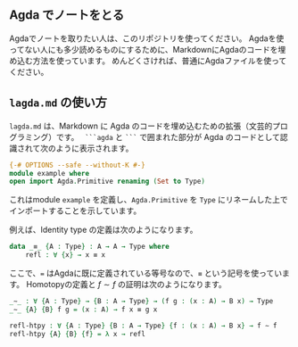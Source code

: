 ## Agda でノートをとる

Agdaでノートを取りたい人は、このリポジトリを使ってください。
Agdaを使ってない人にも多少読めるものにするために、MarkdownにAgdaのコードを埋め込む方法を使っています。
めんどくさければ、普通にAgdaファイルを使ってください。

## `lagda.md` の使い方

`lagda.md` は、Markdown に Agda のコードを埋め込むための拡張（文芸的プログラミング）です。
` ```agda` と ` ``` ` で囲まれた部分が Agda のコードとして認識されて次のように表示されます。
```agda
{-# OPTIONS --safe --without-K #-}
module example where
open import Agda.Primitive renaming (Set to Type)
```
これはmodule `example` を定義し、`Agda.Primitive` を `Type` にリネームした上でインポートすることを示しています。

例えば、Identity type の定義は次のようになります。
```agda
data _≡_ {A : Type} : A → A → Type where
    refl : ∀ {x} → x ≡ x
```
ここで、`=` はAgdaに既に定義されている等号なので、`≡` という記号を使っています。
Homotopyの定義と $f∼f$ の証明は次のようになります。

```agda
_∼_ : ∀ {A : Type} → {B : A → Type} → (f g : (x : A) → B x) → Type
_∼_ {A} {B} f g = (x : A) → f x ≡ g x

refl-htpy : ∀ {A : Type} {B : A → Type} {f : (x : A) → B x} → f ∼ f
refl-htpy {A} {B} {f} = λ x → refl
```

